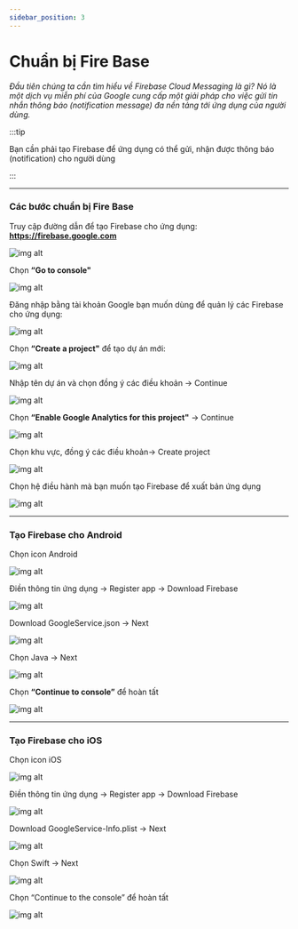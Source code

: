 ```yaml
---
sidebar_position: 3
---
```


# Chuẩn bị Fire Base

*Đầu tiên chúng ta cần tìm hiểu về Firebase Cloud Messaging là gì? Nó là một dịch vụ miễn phí của Google cung cấp một giải pháp cho việc gửi tin nhắn thông báo (notification message) đa nền tảng tới ứng dụng của người dùng.*

:::tip

Bạn cần phải tạo Firebase để ứng dụng có thể gửi, nhận được thông báo (notification) cho người dùng

:::

---
### Các bước chuẩn bị Fire Base

Truy cập đường dẫn để tạo Firebase cho ứng dụng:
**https://firebase.google.com**

![img alt](/img/publish-app/firebase/prepare-firebase-01.jpg)

Chọn **“Go to console"**

![img alt](/img/publish-app/firebase/prepare-firebase-02.jpg)

Đăng nhập bằng tài khoản Google bạn muốn dùng để quản lý các Firebase cho ứng dụng:

![img alt](/img/publish-app/firebase/prepare-firebase-03.jpg)

Chọn **“Create a project"** để tạo dự án mới:

![img alt](/img/publish-app/firebase/prepare-firebase-04.jpg)

Nhập tên dự án và chọn đồng ý các điều khoản -> Continue

![img alt](/img/publish-app/firebase/prepare-firebase-05.jpg)

Chọn **“Enable Google Analytics for this project"** -> Continue

![img alt](/img/publish-app/firebase/prepare-firebase-06.jpg)

Chọn khu vực, đồng ý các điều khoản-> Create project

![img alt](/img/publish-app/firebase/prepare-firebase-07.jpg)

Chọn hệ điều hành mà bạn muốn tạo Firebase để xuất bản ứng dụng

![img alt](/img/publish-app/firebase/prepare-firebase-08.jpg)

---
### Tạo Firebase cho Android ###

Chọn icon Android

![img alt](/img/publish-app/firebase/prepare-firebase-09.jpg)

Điền thông tin ứng dụng -> Register app -> Download Firebase

![img alt](/img/publish-app/firebase/prepare-firebase-10.jpg)

Download GoogleService.json -> Next

![img alt](/img/publish-app/firebase/prepare-firebase-11.jpg)

Chọn Java -> Next

![img alt](/img/publish-app/firebase/prepare-firebase-12.jpg)

Chọn **“Continue to console”** để hoàn tất

![img alt](/img/publish-app/firebase/prepare-firebase-13.jpg)

---
### Tạo Firebase cho iOS ###

Chọn icon iOS

![img alt](/img/publish-app/firebase/prepare-firebase-14.jpg)

Điền thông tin ứng dụng -> Register app -> Download Firebase

![img alt](/img/publish-app/firebase/prepare-firebase-15.jpg)

Download GoogleService-Info.plist -> Next

![img alt](/img/publish-app/firebase/prepare-firebase-16.jpg)

Chọn Swift -> Next

![img alt](/img/publish-app/firebase/prepare-firebase-17.jpg)

Chọn “Continue to the console” để hoàn tất

![img alt](/img/publish-app/firebase/prepare-firebase-18.jpg)